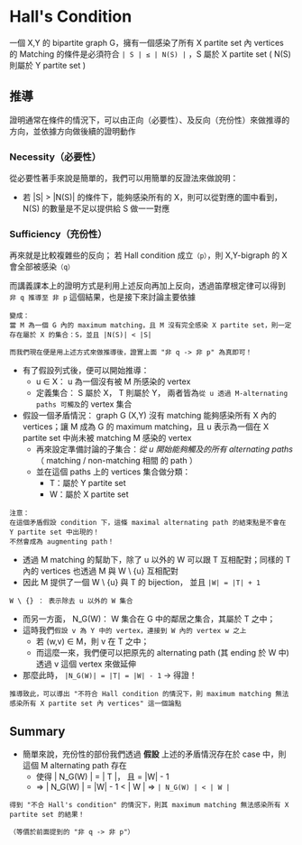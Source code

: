 # Hall's Condition

一個 X,Y 的 bipartite graph G，擁有一個感染了所有 X partite set 內 vertices 的 Matching 的條件是必須符合 `| S | ≤ | N(S) |` ，S 屬於 X partite set ( N(S) 則屬於 Y partite set ) 

## 推導

證明通常在條件的情況下，可以由正向（必要性）、及反向（充份性）來做推導的方向，並依據方向做後續的證明動作

### Necessity（必要性）

從必要性著手來說是簡單的，我們可以用簡單的反證法來做說明：

* 若 |S| > |N(S)| 的條件下，能夠感染所有的 X，則可以從對應的圖中看到，N(S) 的數量是不足以提供給 S 做一一對應

### Sufficiency（充份性）

再來就是比較複雜些的反向； 若 Hall condition 成立`（p）`，則 X,Y-bigraph 的 X 會全部被感染`（q）`

而講義課本上的證明方式是利用上述反向再加上反向，透過笛摩根定律可以得到 `非 q 推導至 非 p` 這個結果，也是接下來討論主要依據

```
變成：
當 M 為一個 G 內的 maximum matching，且 M 沒有完全感染 X partite set，則一定存在屬於 X 的集合：S，並且 |N(S)| < |S|

而我們現在便是用上述方式來做推導後，證實上面 "非 q -> 非 p" 為真即可！
```

* 有了假設列式後，便可以開始推導：
    * u ∈ X： u 為一個沒有被 M 所感染的 vertex
    * 定義集合： S 屬於 X， T 則屬於 Y， 兩者皆為`從 u 透過 M-alternating paths 可觸及`的 vertex 集合
* 假設一個矛盾情況： graph G (X,Y) 沒有 matching 能夠感染所有 X 內的 vertices；讓 M 成為 G 的 maximum matching，且 u 表示為一個在 X partite set 中尚未被 matching M 感染的 vertex
    * 再來設定準備討論的子集合：*從 u 開始能夠觸及的所有 alternating paths*（ matching / non-matching 相間 的 path ）
    * 並在這個 paths 上的 vertices 集合做分類：
        * T：屬於 Y partite set 
        * W：屬於 X partite set

```
注意：
在這個矛盾假設 condition 下，這條 maximal alternating path 的結束點是不會在 Y partite set 中出現的！
不然會成為 augmenting path！
```

* 透過 M matching 的幫助下，除了 u 以外的 W 可以跟 T 互相配對；同樣的 T 內的 vertices 也透過 M 與 W \ {u} 互相配對
* 因此 M 提供了一個 W \ {u} 與 T 的 bijection， 並且 `|W| = |T| + 1`
```
W \ {} ： 表示除去 u 以外的 W 集合
```

* 而另一方面， N_G(W)： W 集合在 G 中的鄰居之集合，其屬於 T 之中；
* 這時我們`假設 v 為 Y 中的 vertex，連接到 W 內的 vertex w 之上`
    * 若 (w,v) ∈ M，則 v 在 T 之中；
    * 而這麼一來，我們便可以把原先的 alternating path (其 ending 於 W 中) 透過 v 這個 vertex 來做延伸
* 那麼此時， `|N_G(W)| = |T| = |W| - 1` -> 得證！

```
推導致此，可以導出 "不符合 Hall condition 的情況下，則 maximum matching 無法感染所有 X partite set 內 vertices" 這一個論點
```

## Summary

* 簡單來說，充份性的部份我們透過 **假設** 上述的矛盾情況存在於 case 中，則這個 M alternating path 存在
    * 使得 | N_G(W) | = | T |， 且 = |W| - 1
    * => | N_G(W) | = |W| - 1 < | W | => `| N_G(W) | < | W |`

```
得到 "不合 Hall's condition" 的情況下，則其 maximum matching 無法感染所有 X partite set 的結果！

（等價於前面提到的 "非 q -> 非 p"）
```